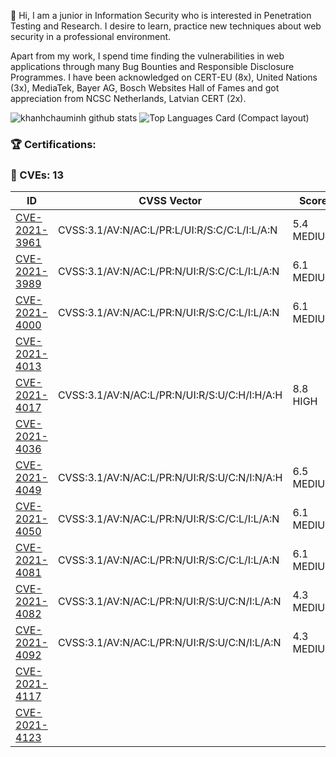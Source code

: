 
👋 Hi, I am a junior in Information Security who is interested in Penetration Testing and Research. I desire to learn, practice new techniques about web security in a professional environment.

Apart from my work, I spend time finding the vulnerabilities in web applications through many Bug Bounties and Responsible Disclosure Programmes. I have been acknowledged on CERT-EU (8x), United Nations (3x), MediaTek, Bayer AG, Bosch Websites Hall of Fames and got appreciation from NCSC Netherlands, Latvian CERT (2x). 

![khanhchauminh github stats](https://github-readme-stats.vercel.app/api?username=khanhchauminh&count_private=true&show_icons=true&include_all_commits=true&theme=dark)
![Top Languages Card (Compact layout)](https://github-readme-stats.vercel.app/api/top-langs/?username=khanhchauminh&layout=compact&theme=dark)


### 🏆 Certifications:


### 🔎 CVEs: 13
|ID|CVSS Vector|Score|
|---|---|---|
|[CVE-2021-3961](https://nvd.nist.gov/vuln/detail/CVE-2021-3961)|CVSS:3.1/AV:N/AC:L/PR:L/UI:R/S:C/C:L/I:L/A:N|5.4 MEDIUM|
|[CVE-2021-3989](https://nvd.nist.gov/vuln/detail/CVE-2021-3989)|CVSS:3.1/AV:N/AC:L/PR:N/UI:R/S:C/C:L/I:L/A:N|6.1 MEDIUM|
|[CVE-2021-4000](https://nvd.nist.gov/vuln/detail/CVE-2021-4000)|CVSS:3.1/AV:N/AC:L/PR:N/UI:R/S:C/C:L/I:L/A:N|6.1 MEDIUM|
|[CVE-2021-4013](https://nvd.nist.gov/vuln/detail/CVE-2021-4013)|||
|[CVE-2021-4017](https://nvd.nist.gov/vuln/detail/CVE-2021-4017)|CVSS:3.1/AV:N/AC:L/PR:N/UI:R/S:U/C:H/I:H/A:H|8.8 HIGH|
|[CVE-2021-4036](https://nvd.nist.gov/vuln/detail/CVE-2021-4036)|||
|[CVE-2021-4049](https://nvd.nist.gov/vuln/detail/CVE-2021-4049)|CVSS:3.1/AV:N/AC:L/PR:N/UI:R/S:U/C:N/I:N/A:H|6.5 MEDIUM|
|[CVE-2021-4050](https://nvd.nist.gov/vuln/detail/CVE-2021-4050)|CVSS:3.1/AV:N/AC:L/PR:N/UI:R/S:C/C:L/I:L/A:N|6.1 MEDIUM|
|[CVE-2021-4081](https://nvd.nist.gov/vuln/detail/CVE-2021-4081)|CVSS:3.1/AV:N/AC:L/PR:N/UI:R/S:C/C:L/I:L/A:N|6.1 MEDIUM|
|[CVE-2021-4082](https://nvd.nist.gov/vuln/detail/CVE-2021-4082)|CVSS:3.1/AV:N/AC:L/PR:N/UI:R/S:U/C:N/I:L/A:N|4.3 MEDIUM|
|[CVE-2021-4092](https://nvd.nist.gov/vuln/detail/CVE-2021-4092)|CVSS:3.1/AV:N/AC:L/PR:N/UI:R/S:U/C:N/I:L/A:N|4.3 MEDIUM|
|[CVE-2021-4117](https://nvd.nist.gov/vuln/detail/CVE-2021-4117)|||
|[CVE-2021-4123](https://nvd.nist.gov/vuln/detail/CVE-2021-4123)|||
